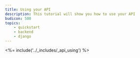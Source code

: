 ```yaml
---
title: Using your API
description: This tutorial will show you how to use your API
budicon: 500
topics:
    - quickstart
    - backend
    - django
---
```


<%= include('../_includes/_api_using') %> 
